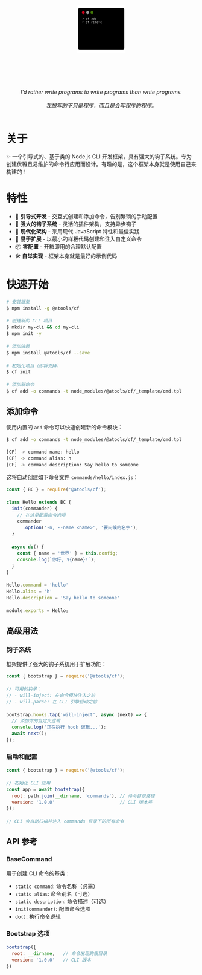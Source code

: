 <h1 align="center">
  <br>
	<img width="128" src="media/logo.png" alt="cf">
  <br>
  <br>
  <br>
</h1>

<p align="center">
<em>I'd rather write programs to write programs than write programs.</em>
<br>
<br>
<em>我想写的不只是程序，而且是会写程序的程序。</em>
<br>
<br>
</p>

# 关于

✨ 一个引导式的、基于类的 Node.js CLI 开发框架，具有强大的钩子系统。专为创建优雅且易维护的命令行应用而设计。有趣的是，这个框架本身就是使用自己来构建的！

# 特性

- 🎯 **引导式开发** - 交互式创建和添加命令，告别繁琐的手动配置
- 🔌 **强大的钩子系统** - 灵活的插件架构，支持异步钩子
- 🎨 **现代化架构** - 采用现代 JavaScript 特性和最佳实践
- 🚀 **易于扩展** - 以最小的样板代码创建和注入自定义命令
- 📦 **零配置** - 开箱即用的合理默认配置
- 🛠️ **自举实现** - 框架本身就是最好的示例代码

# 快速开始

```bash
# 安装框架
$ npm install -g @atools/cf

# 创建新的 CLI 项目
$ mkdir my-cli && cd my-cli
$ npm init -y

# 添加依赖
$ npm install @atools/cf --save

# 初始化项目（即将支持）
$ cf init

# 添加新命令
$ cf add -o commands -t node_modules/@atools/cf/_template/cmd.tpl
```

## 添加命令

使用内置的 `add` 命令可以快速创建新的命令模块：

```bash
$ cf add -o commands -t node_modules/@atools/cf/_template/cmd.tpl

[CF] -> command name: hello
[CF] -> command alias: h
[CF] -> command description: Say hello to someone
```

这将自动创建如下命令文件 `commands/hello/index.js`：

```javascript
const { BC } = require('@atools/cf');

class Hello extends BC {
  init(commander) {
    // 在这里配置命令选项
    commander
      .option('-n, --name <name>', '要问候的名字');
  }

  async do() {
    const { name = '世界' } = this.config;
    console.log(`你好, ${name}!`);
  }
}

Hello.command = 'hello'
Hello.alias = 'h'
Hello.description = 'Say hello to someone'

module.exports = Hello;
```

## 高级用法

### 钩子系统

框架提供了强大的钩子系统用于扩展功能：

```javascript
const { bootstrap } = require('@atools/cf');

// 可用的钩子：
// - will-inject: 在命令模块注入之前
// - will-parse: 在 CLI 引擎启动之前

bootstrap.hooks.tap('will-inject', async (next) => {
  // 添加你的自定义逻辑
  console.log('正在执行 hook 逻辑...');
  await next();
});
```

### 启动和配置

```javascript
const { bootstrap } = require('@atools/cf');

// 初始化 CLI 应用
const app = await bootstrap({
  root: path.join(__dirname, 'commands'), // 命令目录路径
  version: '1.0.0'                        // CLI 版本号
});

// CLI 会自动扫描并注入 commands 目录下的所有命令
```

## API 参考

### BaseCommand

用于创建 CLI 命令的基类：

- `static command`: 命令名称（必需）
- `static alias`: 命令别名（可选）
- `static description`: 命令描述（可选）
- `init(commander)`: 配置命令选项
- `do()`: 执行命令逻辑

### Bootstrap 选项

```javascript
bootstrap({
  root: __dirname,   // 命令发现的根目录
  version: '1.0.0'   // CLI 版本
})
```
